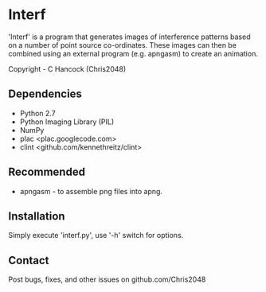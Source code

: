Interf
======

 'Interf' is a program that generates images of interference patterns
 based on a number of point source co-ordinates. These images can then
 be combined using an external program (e.g. apngasm) to create an
 animation.

 Copyright - C Hancock (Chris2048)

Dependencies
------------

 * Python 2.7
  * Python Imaging Library (PIL)
  * NumPy
  * plac <plac.googlecode.com>
  * clint <github.com/kennethreitz/clint>

Recommended
-----------

 * apngasm - to assemble png files into apng.

Installation
------------

 Simply execute 'interf.py', use '-h' switch for options.

Contact
-------

 Post bugs, fixes, and other issues on github.com/Chris2048

